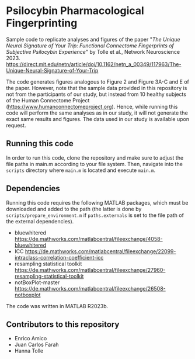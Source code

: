 # Psilocybin Pharmacological Fingerprinting
Sample code to replicate analyses and figures of the paper "*The Unique Neural Signature of Your Trip: Functional Connectome Fingerprints of Subjective Psilocybin Experience*" by Tolle et al., Network Neuroscience 2023. <https://direct.mit.edu/netn/article/doi/10.1162/netn_a_00349/117963/The-Unique-Neural-Signature-of-Your-Trip>

The code generates figures analogous to Figure 2 and Figure 3A-C and E of the paper. However, note that the sample data provided in this repository is not from the participants of our study, but instead from 10 healthy subjects of the Human Connectome Project (<https://www.humanconnectomeproject.org>). Hence, while running this code will perform the same analyses as in our study, it will not generate the exact same results and figures. The data used in our study is available upon request. 

## Running this code
In order to run this code, clone the repository and make sure to adjust the file paths in main.m according to your file system. 
Then, navigate into the `scripts` directory where `main.m` is located and execute `main.m`.

## Dependencies
Running this code requires the following MATLAB packages, which must be downloaded and added to the path (the latter is done by `scripts/prepare_environment.m` if `paths.externals` is set to the file path of the external dependencies).
- bluewhitered <https://de.mathworks.com/matlabcentral/fileexchange/4058-bluewhitered>
- ICC <https://de.mathworks.com/matlabcentral/fileexchange/22099-intraclass-correlation-coefficient-icc>
- resampling statistical toolkit <https://de.mathworks.com/matlabcentral/fileexchange/27960-resampling-statistical-toolkit>
- notBoxPlot-master <https://de.mathworks.com/matlabcentral/fileexchange/26508-notboxplot>

The code was written in MATLAB R2023b.

## Contributors to this repository
- Enrico Amico
- Juan Carlos Farah
- Hanna Tolle
